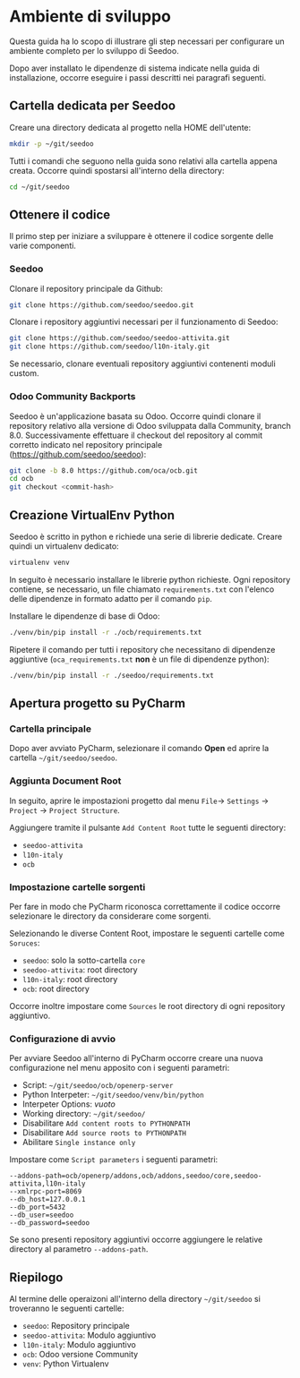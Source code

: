 # Ambiente di sviluppo

Questa guida ha lo scopo di illustrare gli step necessari per configurare un ambiente completo per lo sviluppo di Seedoo.

Dopo aver installato le dipendenze di sistema indicate nella guida di installazione, occorre eseguire i passi descritti nei paragrafi seguenti.

## Cartella dedicata per Seedoo

Creare una directory dedicata al progetto nella HOME dell'utente:

```bash
mkdir -p ~/git/seedoo
```

Tutti i comandi che seguono nella guida sono relativi alla cartella appena creata. Occorre quindi spostarsi all'interno della directory:

```bash
cd ~/git/seedoo
```

## Ottenere il codice

Il primo step per iniziare a sviluppare è ottenere il codice sorgente delle varie componenti.

### Seedoo

Clonare il repository principale da Github:

```bash
git clone https://github.com/seedoo/seedoo.git
```

Clonare i repository aggiuntivi necessari per il funzionamento di Seedoo:

```bash
git clone https://github.com/seedoo/seedoo-attivita.git
git clone https://github.com/seedoo/l10n-italy.git
```

Se necessario, clonare eventuali repository aggiuntivi contenenti moduli custom.

### Odoo Community Backports

Seedoo è un'applicazione basata su Odoo. Occorre quindi clonare il repository relativo alla versione di Odoo sviluppata dalla Community, branch 8.0. Successivamente effettuare il checkout del repository al commit corretto indicato nel repository principale (https://github.com/seedoo/seedoo):

```bash
git clone -b 8.0 https://github.com/oca/ocb.git
cd ocb
git checkout <commit-hash>
```

## Creazione VirtualEnv Python

Seedoo è scritto in python e richiede una serie di librerie dedicate. Creare quindi un virtualenv dedicato:

```bash
virtualenv venv
```

In seguito è necessario installare le librerie python richieste. Ogni repository contiene, se necessario, un file chiamato `requirements.txt` con l'elenco delle dipendenze in formato adatto per il comando `pip`.

Installare le dipendenze di base di Odoo:

```bash
./venv/bin/pip install -r ./ocb/requirements.txt 
```

Ripetere il comando per tutti i repository che necessitano di dipendenze aggiuntive (`oca_requirements.txt` **non** è un file di dipendenze python):

```bash
./venv/bin/pip install -r ./seedoo/requirements.txt 
```

## Apertura progetto su PyCharm

### Cartella principale

Dopo aver avviato PyCharm, selezionare il comando **Open** ed aprire la cartella `~/git/seedoo/seedoo`.

### Aggiunta Document Root

In seguito, aprire le impostazioni progetto dal menu `File`-> `Settings` -> `Project` -> `Project Structure`.

Aggiungere tramite il pulsante `Add Content Root` tutte le seguenti directory:

- `seedoo-attivita`
- `l10n-italy`
- `ocb`

### Impostazione cartelle sorgenti

Per fare in modo che PyCharm riconosca correttamente il codice occorre selezionare le directory da considerare come sorgenti.

Selezionando le diverse Content Root, impostare le seguenti cartelle come `Soruces`:

- `seedoo`: solo la sotto-cartella `core`
- `seedoo-attivita`: root directory
- `l10n-italy`: root directory
- `ocb`: root directory

Occorre inoltre impostare come `Sources` le root directory di ogni repository aggiuntivo.

### Configurazione di avvio

Per avviare Seedoo all'interno di PyCharm occorre creare una nuova configurazione nel menu apposito con i seguenti parametri:

- Script: `~/git/seedoo/ocb/openerp-server`
- Python Interpeter: `~/git/seedoo/venv/bin/python`
- Interpeter Options: *vuoto*
- Working directory: `~/git/seedoo/`
- Disabilitare `Add content roots to PYTHONPATH`
- Disabilitare `Add source roots to PYTHONPATH`
- Abilitare `Single instance only`

Impostare come `Script parameters` i seguenti parametri:

```
--addons-path=ocb/openerp/addons,ocb/addons,seedoo/core,seedoo-attivita,l10n-italy
--xmlrpc-port=8069
--db_host=127.0.0.1
--db_port=5432
--db_user=seedoo
--db_password=seedoo
```

Se sono presenti repository aggiuntivi occorre aggiungere le relative directory al parametro `--addons-path`.

## Riepilogo

Al termine delle operaizoni all'interno della directory `~/git/seedoo` si troveranno le seguenti cartelle:

- `seedoo`: Repository principale
- `seedoo-attivita`: Modulo aggiuntivo
- `l10n-italy`: Modulo aggiuntivo
- `ocb`: Odoo versione Community
- `venv`: Python Virtualenv

